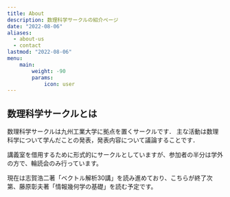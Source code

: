```yaml
---
title: About
description: 数理科学サークルの紹介ページ
date: "2022-08-06"
aliases:
  - about-us
  - contact
lastmod: "2022-08-06"
menu:
    main:
        weight: -90
        params:
            icon: user
---
```


## 数理科学サークルとは

数理科学サークルは九州工業大学に拠点を置くサークルです．
主な活動は数理科学について学んだことの発表，発表内容について議論することです．

講義室を借用するために形式的にサークルとしていますが、参加者の半分は学外の方で、輪読会のみ行っています。

現在は志賀浩二著「ベクトル解析30講」を読み進めており、こちらが終了次第、藤原彰夫著「情報幾何学の基礎」を読む予定です。

